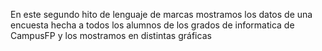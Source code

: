 En este segundo hito de lenguaje de marcas mostramos los datos de una encuesta hecha a todos los alumnos de los grados de informatica de CampusFP y los mostramos en distintas gráficas
